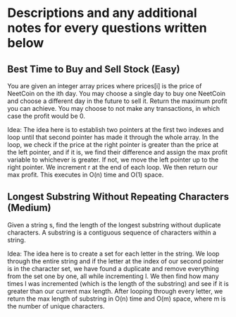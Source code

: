 # Descriptions and any additional notes for every questions written below

## Best Time to Buy and Sell Stock (Easy)

You are given an integer array prices where prices[i] is the price of NeetCoin on the ith day.
You may choose a single day to buy one NeetCoin and choose a different day in the future to sell it.
Return the maximum profit you can achieve. You may choose to not make any transactions, in which case the profit would be 0.

Idea: The idea here is to establish two pointers at the first two indexes and loop until that second pointer has made it through the whole array. In the loop, we check if the price at the right pointer is greater than the price at the left pointer, and if it is, we find their difference and assign the max profit variable to whichever is greater. If not, we move the left pointer up to the right pointer. We increment r at the end of each loop. We then return our max profit. This executes in O(n) time and O(1) space.

## Longest Substring Without Repeating Characters (Medium)

Given a string s, find the length of the longest substring without duplicate characters.
A substring is a contiguous sequence of characters within a string.

Idea: The idea here is to create a set for each letter in the string. We loop through the entire string and if the letter at the index of our second pointer is in the character set, we have found a duplicate and remove everything from the set one by one, all while incrementing l. We then find how many times l was incremented (which is the length of the substring) and see if it is greater than our current max length. After looping through every letter, we return the max length of substring in O(n) time and O(m) space, where m is the number of unique characters.